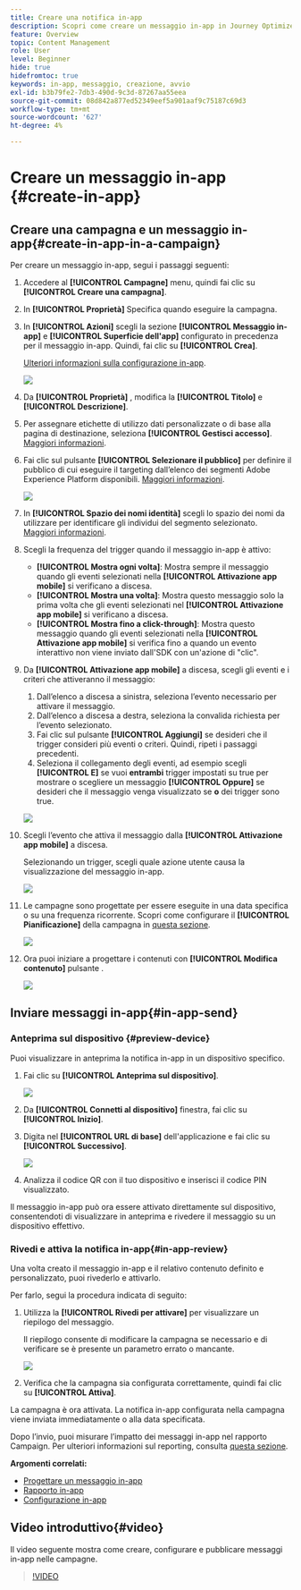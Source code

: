 ```yaml
---
title: Creare una notifica in-app
description: Scopri come creare un messaggio in-app in Journey Optimizer
feature: Overview
topic: Content Management
role: User
level: Beginner
hide: true
hidefromtoc: true
keywords: in-app, messaggio, creazione, avvio
exl-id: b3b79fe2-7db3-490d-9c3d-87267aa55eea
source-git-commit: 08d842a877ed52349eef5a901aaf9c75187c69d3
workflow-type: tm+mt
source-wordcount: '627'
ht-degree: 4%

---
```


# Creare un messaggio in-app {#create-in-app}

## Creare una campagna e un messaggio in-app{#create-in-app-in-a-campaign}

Per creare un messaggio in-app, segui i passaggi seguenti:

1. Accedere al **[!UICONTROL Campagne]** menu, quindi fai clic su **[!UICONTROL Creare una campagna]**.

1. In **[!UICONTROL Proprietà]** Specifica quando eseguire la campagna.

1. In **[!UICONTROL Azioni]** scegli la sezione **[!UICONTROL Messaggio in-app]** e **[!UICONTROL Superficie dell&#39;app]** configurato in precedenza per il messaggio in-app. Quindi, fai clic su **[!UICONTROL Crea]**.

   [Ulteriori informazioni sulla configurazione in-app](inapp-configuration.md).

   ![](assets/in_app_create_1.png)

1. Da **[!UICONTROL Proprietà]** , modifica la **[!UICONTROL Titolo]** e **[!UICONTROL Descrizione]**.

1. Per assegnare etichette di utilizzo dati personalizzate o di base alla pagina di destinazione, seleziona **[!UICONTROL Gestisci accesso]**. [Maggiori informazioni](../administration/object-based-access.md).

1. Fai clic sul pulsante **[!UICONTROL Selezionare il pubblico]** per definire il pubblico di cui eseguire il targeting dall’elenco dei segmenti Adobe Experience Platform disponibili. [Maggiori informazioni](../segment/about-segments.md).

   ![](assets/in_app_create_2.png)

1. In **[!UICONTROL Spazio dei nomi identità]** scegli lo spazio dei nomi da utilizzare per identificare gli individui del segmento selezionato. [Maggiori informazioni](../event/about-creating.md#select-the-namespace).

1. Scegli la frequenza del trigger quando il messaggio in-app è attivo:

   * **[!UICONTROL Mostra ogni volta]**: Mostra sempre il messaggio quando gli eventi selezionati nella **[!UICONTROL Attivazione app mobile]** si verificano a discesa.
   * **[!UICONTROL Mostra una volta]**: Mostra questo messaggio solo la prima volta che gli eventi selezionati nel **[!UICONTROL Attivazione app mobile]** si verificano a discesa.
   * **[!UICONTROL Mostra fino a click-through]**: Mostra questo messaggio quando gli eventi selezionati nella **[!UICONTROL Attivazione app mobile]** si verifica fino a quando un evento interattivo non viene inviato dall&#39;SDK con un&#39;azione di &quot;clic&quot;.

1. Da **[!UICONTROL Attivazione app mobile]** a discesa, scegli gli eventi e i criteri che attiveranno il messaggio:

   1. Dall’elenco a discesa a sinistra, seleziona l’evento necessario per attivare il messaggio.
   1. Dall’elenco a discesa a destra, seleziona la convalida richiesta per l’evento selezionato.
   1. Fai clic sul pulsante **[!UICONTROL Aggiungi]** se desideri che il trigger consideri più eventi o criteri. Quindi, ripeti i passaggi precedenti.
   1. Seleziona il collegamento degli eventi, ad esempio scegli **[!UICONTROL E]** se vuoi **entrambi** trigger impostati su true per mostrare o scegliere un messaggio **[!UICONTROL Oppure]** se desideri che il messaggio venga visualizzato se **o** dei trigger sono true.

   ![](assets/in_app_create_3.png)

1. Scegli l’evento che attiva il messaggio dalla **[!UICONTROL Attivazione app mobile]**
a discesa.

   Selezionando un trigger, scegli quale azione utente causa la visualizzazione del messaggio in-app.

   ![](assets/in_app_create_3.png)

1. Le campagne sono progettate per essere eseguite in una data specifica o su una frequenza ricorrente. Scopri come configurare il **[!UICONTROL Pianificazione]** della campagna in [questa sezione](../campaigns/create-campaign.md#schedule).

   ![](assets/in-app-schedule.png)

1. Ora puoi iniziare a progettare i contenuti con **[!UICONTROL Modifica contenuto]** pulsante .

   ![](assets/in_app_create_4.png)

## Inviare messaggi in-app{#in-app-send}

### Anteprima sul dispositivo {#preview-device}

Puoi visualizzare in anteprima la notifica in-app in un dispositivo specifico.

1. Fai clic su **[!UICONTROL Anteprima sul dispositivo]**.

   ![](assets/in_app_create_6.png)

1. Da **[!UICONTROL Connetti al dispositivo]** finestra, fai clic su **[!UICONTROL Inizio]**.

1. Digita nel **[!UICONTROL URL di base]** dell&#39;applicazione e fai clic su **[!UICONTROL Successivo]**.

   ![](assets/in_app_create_7.png)

1. Analizza il codice QR con il tuo dispositivo e inserisci il codice PIN visualizzato.

Il messaggio in-app può ora essere attivato direttamente sul dispositivo, consentendoti di visualizzare in anteprima e rivedere il messaggio su un dispositivo effettivo.

### Rivedi e attiva la notifica in-app{#in-app-review}

Una volta creato il messaggio in-app e il relativo contenuto definito e personalizzato, puoi rivederlo e attivarlo.

Per farlo, segui la procedura indicata di seguito:

1. Utilizza la **[!UICONTROL Rivedi per attivare]** per visualizzare un riepilogo del messaggio.

   Il riepilogo consente di modificare la campagna se necessario e di verificare se è presente un parametro errato o mancante.

   ![](assets/in_app_create_5.png)

1. Verifica che la campagna sia configurata correttamente, quindi fai clic su **[!UICONTROL Attiva]**.

La campagna è ora attivata. La notifica in-app configurata nella campagna viene inviata immediatamente o alla data specificata.

Dopo l’invio, puoi misurare l’impatto dei messaggi in-app nel rapporto Campaign. Per ulteriori informazioni sul reporting, consulta [questa sezione](inapp-report.md).

**Argomenti correlati:**

* [Progettare un messaggio in-app](design-in-app.md)
* [Rapporto in-app](inapp-report.md)
* [Configurazione in-app](inapp-configuration.md)

## Video introduttivo{#video}

Il video seguente mostra come creare, configurare e pubblicare messaggi in-app nelle campagne.

>[!VIDEO](https://video.tv.adobe.com/v/3410430?quality=12&learn=on)
